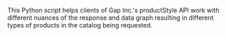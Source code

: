 This Python script helps clients of Gap Inc.'s productStyle API work with different nuances of the response and data graph resulting in different types of products in the catalog being requested.

